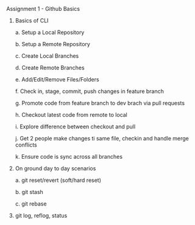 Assignment 1 - Github Basics

1. Basics of CLI 

	a. Setup a Local Repository 

	b. Setup a Remote Repository
		 
	c. Create Local Branches 

	d. Create Remote Branches

	e. Add/Edit/Remove Files/Folders

	f. Check in, stage, commit, push changes in feature branch

	g. Promote code from feature branch to dev brach via pull requests

	h. Checkout latest code from remote to local

	i. Explore difference between checkout and pull

	j. Get 2 people make changes ti same file, checkin and handle merge conflicts

	k. Ensure code is sync across all branches

2. On ground day to day scenarios
	
	a. git reset/revert (soft/hard reset)

	b. git stash

	c. git rebase


3. git log, reflog, status